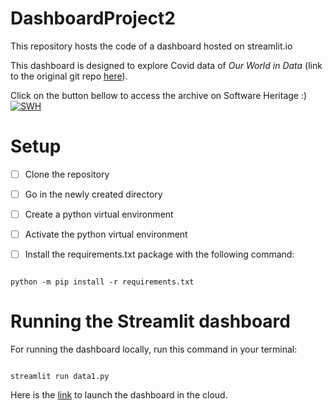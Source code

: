 # DashboardProject2

  

This repository hosts the code of a dashboard hosted on streamlit.io

  

This dashboard is designed to explore Covid data of *Our World in Data* (link to the original git repo [here](https://github.com/owid/covid-19-data/tree/master/public/data)).

Click on the button bellow to access the archive on Software Heritage :)
[![SWH](https://archive.softwareheritage.org/badge/swh:1:dir:1d5921d27b30b8b415918c49da14a483cc5fe3fd/)](https://archive.softwareheritage.org/swh:1:dir:1d5921d27b30b8b415918c49da14a483cc5fe3fd;origin=https://github.com/Mariner07/DashboardProject2;visit=swh:1:snp:7512bc3840bcfd4f07d24766834ba4809e72d31f;anchor=swh:1:rev:f3a508dea83092b96d13ae53e253e6cfaa13f056)

  

# Setup

  

- [ ] Clone the repository

- [ ] Go in the newly created directory

- [ ] Create a python virtual environment

- [ ] Activate the python virtual environment

- [ ] Install the requirements.txt package with the following command:

```console

python -m pip install -r requirements.txt

```

# Running the Streamlit dashboard
For running the dashboard locally, run this command in your terminal:
```console

streamlit run data1.py

```

Here is the [link](https://share.streamlit.io/mariner07/dashboardproject2/main/data1.py) to launch the dashboard in the cloud.
